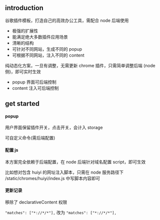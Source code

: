 ## introduction

谷歌插件模板，打造自己的高效办公工具，需配合 node 后端使用

- 极强的扩展性
- 能满足绝大多数插件应用场景
- 清晰的结构
- 可针对不同网站，生成不同的 popup
- 可根据不同网站，注入不同的 content

纯动态化方案，一旦有调整，无需更新 chrome 插件，只需简单调整后端 (node 侧)，即可实时生效

- popup 界面可后端控制
- content 注入可后端控制

## get started

#### popup

用户界面保留插件开关，点击开关，会计入 storage

可自定义命令(需后端配置)

#### 配置 js

本方案完全依赖于后端配置，在 node 后端针对域名配置 script，即可生效

比如想对包含 huiyi 的网址注入脚本，只需在 node 服务路径下 /static/chromes/huiyi/index.js 中写脚本内容即可

#### 更新记录

移除了 declarativeContent 权限

`"matches": ["*://*/*"],` 改为 `"matches": ["*://*/*"],`
